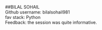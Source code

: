 ##BILAL SOHAIL<br>
Github username: bilalsohail981<br>
fav stack: Python<br>
Feedback: the session was quite informative.<br>